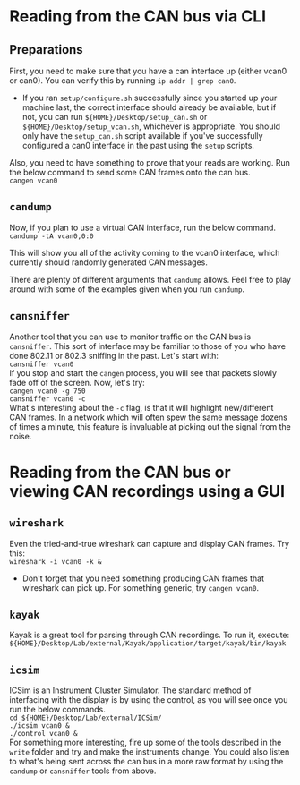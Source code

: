 # Reading from the CAN bus via CLI
## Preparations  
First, you need to make sure that you have a can interface up (either vcan0 or can0).  You can verify this by running `ip addr | grep can0`.  
* If you ran `setup/configure.sh` successfully since you started up your machine last, the correct interface should already be available, but if not, you can run `${HOME}/Desktop/setup_can.sh` or `${HOME}/Desktop/setup_vcan.sh`, whichever is appropriate.  You should only have the `setup_can.sh` script available if you've successfully configured a can0 interface in the past using the `setup` scripts.  

Also, you need to have something to prove that your reads are working.  Run the below command to send some CAN frames onto the can bus.  
`cangen vcan0`  
  
## `candump`
Now, if you plan to use a virtual CAN interface, run the below command.  
`candump -tA vcan0,0:0`  
  
This will show you all of the activity coming to the vcan0 interface, which currently should randomly generated CAN messages.  
  
There are plenty of different arguments that `candump` allows.  Feel free to play around with some of the examples given when you run `candump`.  
  
## `cansniffer`
Another tool that you can use to monitor traffic on the CAN bus is `cansniffer`.  This sort of interface may be familiar to those of you who have done 802.11 or 802.3 sniffing in the past.  Let's start with:  
`cansniffer vcan0`  
If you stop and start the `cangen` process, you will see that packets slowly fade off of the screen.  Now, let's try:  
`cangen vcan0 -g 750`  
`cansniffer vcan0 -c`  
What's interesting about the `-c` flag, is that it will highlight new/different CAN frames.  In a network which will often spew the same message dozens of times a minute, this feature is invaluable at picking out the signal from the noise.  
  
  
# Reading from the CAN bus or viewing CAN recordings using a GUI  
## `wireshark`  
Even the tried-and-true wireshark can capture and display CAN frames.  Try this:  
`wireshark -i vcan0 -k &`  
 * Don't forget that you need something producing CAN frames that wireshark can pick up.  For something generic, try `cangen vcan0`.  
  
## `kayak`  
Kayak is a great tool for parsing through CAN recordings.  To run it, execute:  
`${HOME}/Desktop/Lab/external/Kayak/application/target/kayak/bin/kayak`  

## `icsim`  
ICSim is an Instrument Cluster Simulator.  The standard method of interfacing with the display is by using the control, as you will see once you run the below commands.  
`cd ${HOME}/Desktop/Lab/external/ICSim/`  
`./icsim vcan0 &`  
`./control vcan0 &`  
For something more interesting, fire up some of the tools described in the `write` folder and try and make the instruments change.  You could also listen to what's being sent across the can bus in a more raw format by using the `candump` or `cansniffer` tools from above.  

